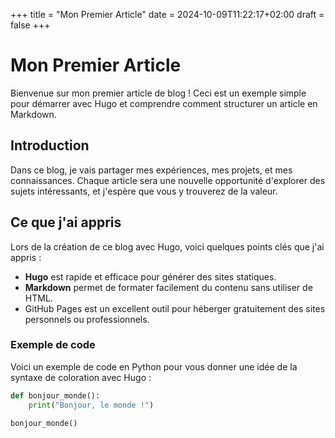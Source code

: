 +++
title = "Mon Premier Article"
date = 2024-10-09T11:22:17+02:00
draft = false
+++

# Mon Premier Article

Bienvenue sur mon premier article de blog ! Ceci est un exemple simple pour démarrer avec Hugo et comprendre comment structurer un article en Markdown.

## Introduction

Dans ce blog, je vais partager mes expériences, mes projets, et mes connaissances. Chaque article sera une nouvelle opportunité d'explorer des sujets intéressants, et j'espère que vous y trouverez de la valeur.

## Ce que j'ai appris

Lors de la création de ce blog avec Hugo, voici quelques points clés que j'ai appris :
- **Hugo** est rapide et efficace pour générer des sites statiques.
- **Markdown** permet de formater facilement du contenu sans utiliser de HTML.
- GitHub Pages est un excellent outil pour héberger gratuitement des sites personnels ou professionnels.

### Exemple de code

Voici un exemple de code en Python pour vous donner une idée de la syntaxe de coloration avec Hugo :

```python
def bonjour_monde():
    print("Bonjour, le monde !")

bonjour_monde()
